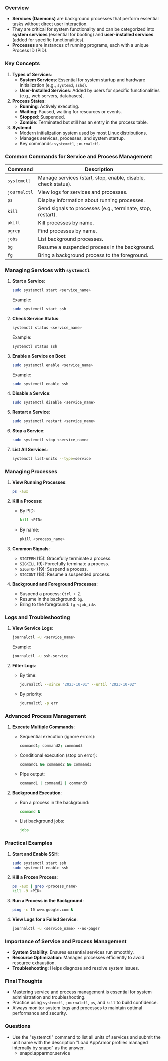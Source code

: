 ### Overview
- **Services (Daemons)** are background processes that perform essential tasks without direct user interaction.
- They are critical for system functionality and can be categorized into **system services** (essential for booting) and **user-installed services** (added for specific functionalities).
- **Processes** are instances of running programs, each with a unique Process ID (PID).



### Key Concepts
1. **Types of Services**:
   - **System Services**: Essential for system startup and hardware initialization (e.g., `systemd`, `sshd`).
   - **User-Installed Services**: Added by users for specific functionalities (e.g., web servers, databases).
2. **Process States**:
   - **Running**: Actively executing.
   - **Waiting**: Paused, waiting for resources or events.
   - **Stopped**: Suspended.
   - **Zombie**: Terminated but still has an entry in the process table.
3. **Systemd**:
   - Modern initialization system used by most Linux distributions.
   - Manages services, processes, and system startup.
   - Key commands: `systemctl`, `journalctl`.



### Common Commands for Service and Process Management
| **Command**  | **Description**                                               |
| ------------ | ------------------------------------------------------------- |
| `systemctl`  | Manage services (start, stop, enable, disable, check status). |
| `journalctl` | View logs for services and processes.                         |
| `ps`         | Display information about running processes.                  |
| `kill`       | Send signals to processes (e.g., terminate, stop, restart).   |
| `pkill`      | Kill processes by name.                                       |
| `pgrep`      | Find processes by name.                                       |
| `jobs`       | List background processes.                                    |
| `bg`         | Resume a suspended process in the background.                 |
| `fg`         | Bring a background process to the foreground.                 |



### Managing Services with `systemctl`
1. **Start a Service**:
   ```bash
   sudo systemctl start <service_name>
   ```
   Example:
   ```bash
   sudo systemctl start ssh
   ```

2. **Check Service Status**:
   ```bash
   systemctl status <service_name>
   ```
   Example:
   ```bash
   systemctl status ssh
   ```

3. **Enable a Service on Boot**:
   ```bash
   sudo systemctl enable <service_name>
   ```
   Example:
   ```bash
   sudo systemctl enable ssh
   ```

4. **Disable a Service**:
   ```bash
   sudo systemctl disable <service_name>
   ```

5. **Restart a Service**:
   ```bash
   sudo systemctl restart <service_name>
   ```

6. **Stop a Service**:
   ```bash
   sudo systemctl stop <service_name>
   ```

7. **List All Services**:
   ```bash
   systemctl list-units --type=service
   ```



### Managing Processes
1. **View Running Processes**:
   ```bash
   ps -aux
   ```

2. **Kill a Process**:
   - By PID:
     ```bash
     kill <PID>
     ```
   - By name:
     ```bash
     pkill <process_name>
     ```
3. **Common Signals**:
   - `SIGTERM` (15): Gracefully terminate a process.
   - `SIGKILL` (9): Forcefully terminate a process.
   - `SIGSTOP` (19): Suspend a process.
   - `SIGCONT` (18): Resume a suspended process.
4. **Background and Foreground Processes**:
   - Suspend a process: `Ctrl + Z`.
   - Resume in the background: `bg`.
   - Bring to the foreground: `fg <job_id>`.



### Logs and Troubleshooting
1. **View Service Logs**:
   ```bash
   journalctl -u <service_name>
   ```
   Example:
   ```bash
   journalctl -u ssh.service
   ```

2. **Filter Logs**:
   - By time:
     ```bash
     journalctl --since "2023-10-01" --until "2023-10-02"
     ```
   - By priority:
     ```bash
     journalctl -p err
     ```



### Advanced Process Management
1. **Execute Multiple Commands**:
   - Sequential execution (ignore errors):
     ```bash
     command1; command2; command3
     ```
   - Conditional execution (stop on error):
     ```bash
     command1 && command2 && command3
     ```
   - Pipe output:
     ```bash
     command1 | command2 | command3
     ```

2. **Background Execution**:
   - Run a process in the background:
     ```bash
     command &
     ```
   - List background jobs:
     ```bash
     jobs
     ```



### Practical Examples
1. **Start and Enable SSH**:
   ```bash
   sudo systemctl start ssh
   sudo systemctl enable ssh
   ```
2. **Kill a Frozen Process**:
   ```bash
   ps -aux | grep <process_name>
   kill -9 <PID>
   ```
3. **Run a Process in the Background**:
   ```bash
   ping -c 10 www.google.com &
   ```
4. **View Logs for a Failed Service**:
   ```bash
   journalctl -u <service_name> --no-pager
   ```



### Importance of Service and Process Management
- **System Stability**: Ensures essential services run smoothly.
- **Resource Optimization**: Manages processes efficiently to avoid resource exhaustion.
- **Troubleshooting**: Helps diagnose and resolve system issues.



### Final Thoughts
- Mastering service and process management is essential for system administration and troubleshooting.
- Practice using `systemctl`, `journalctl`, `ps`, and `kill` to build confidence.
- Always monitor system logs and processes to maintain optimal performance and security.



### Questions
- Use the "systemctl" command to list all units of services and submit the unit name with the description "Load AppArmor profiles managed internally by snapd" as the answer.
	- snapd.apparmor.service